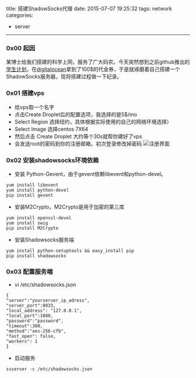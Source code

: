 title: 搭建ShadowSocks代理
date: 2015-07-07 19:25:32
tags: network
categories:
  - server
---
### **0x00 起因**
某博士给我们搭建的科学上网，服务了广大码农。今天突然想到之前github推出的[学生计划](https://education.github.com/pack)，在[digitalocean](https://www.digitalocean.com/?refcode=73470081618f)拿到了100$的代金券，于是就琢磨着自己搭建一个ShadowSocks服务器，现将搭建过程做一下纪录。

<!--more-->
### **0x01 搭建vps**
* 给vps取一个名字
* 点击Create Droplet后的配置选项，我选择的是5$/mo
* Select Region 选择纽约，具体根据实际使用的自己的网络环境选择）
* Select Image 选择centos 7X64
* 然后点击 Create Droplet 大约等个30s就帮你建好了vps
* 会发送root的密码到你的注册邮箱，初次登录修改掉密码
![注册界面](http://7xk4vd.com1.z0.glb.clouddn.com/shadowsocks1.jpg)

### **0x02 安装shadowsocks环境依赖**
* 安装 Python-Gevent，由于gevent依赖libevent和python-devel。

```shell
yum install libevent
yum install python-devel
pip install gevent
```
* 安装M2Crypto，M2Crypto是用于加密的第三库
```shell
yum install openssl-devel
yum install swig
pip install M2Crypto
```
* 安装Shadowsocks服务端
```shell
yum install python-setuptools && easy_install pip
pip install shadowsocks
```

### **0x03 配置服务端**
* vi  /etc/shadowsocks.json

```shell
{
"server":"yourserver_ip_adress",
"server_port":8033,
"local_address": "127.0.0.1",
"local_port":1080,
"password":"password",
"timeout":300,
"method":"aes-256-cfb",
"fast_open": false,
"workers": 1
}
```

* 启动服务

```shell
ssserver -c /etc/shadowsocks.json
```